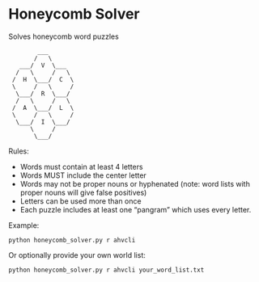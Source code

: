 # Honeycomb Solver

Solves honeycomb word puzzles

```
        ___
       /   \  
   ___/  V  \___
  /   \     /   \
 /  H  \___/  C  \
 \     /   \     /
  \___/  R  \___/
  /   \     /   \
 /  A  \___/  L  \
 \     /   \     /
  \___/	 I  \___/
      \     /
       \___/
```

Rules: 
-	Words must contain at least 4 letters
-	Words MUST include the center letter
-	Words may not be proper nouns or hyphenated (note: word lists with proper nouns will give false positives)
-	Letters can be used more than once
- Each puzzle includes at least one “pangram” which uses every letter. 

Example:

`python honeycomb_solver.py r ahvcli`

Or optionally provide your own world list:

`python honeycomb_solver.py r ahvcli your_word_list.txt`
 

